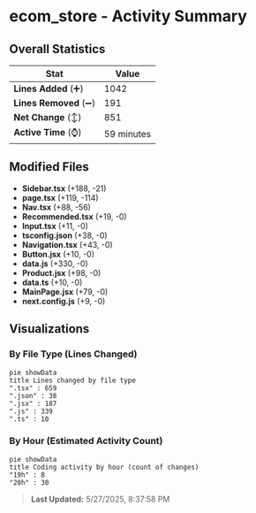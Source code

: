 # ecom_store - Activity Summary 

## Overall Statistics

| Stat                   | Value                                                             |
| ---------------------- | ----------------------------------------------------------------- |
| **Lines Added** (➕)   | 1042                                          |
| **Lines Removed** (➖) | 191                                        |
| **Net Change** (↕)    | 851                |
| **Active Time** (⌚)   | 59 minutes |


## Modified Files
- **Sidebar.tsx** (+188, -21)
- **page.tsx** (+119, -114)
- **Nav.tsx** (+88, -56)
- **Recommended.tsx** (+19, -0)
- **Input.tsx** (+11, -0)
- **tsconfig.json** (+38, -0)
- **Navigation.tsx** (+43, -0)
- **Button.jsx** (+10, -0)
- **data.js** (+330, -0)
- **Product.jsx** (+98, -0)
- **data.ts** (+10, -0)
- **MainPage.jsx** (+79, -0)
- **next.config.js** (+9, -0)

## Visualizations

### By File Type (Lines Changed)

```mermaid
pie showData
title Lines changed by file type
".tsx" : 659
".json" : 38
".jsx" : 187
".js" : 339
".ts" : 10
```

### By Hour (Estimated Activity Count)

```mermaid
pie showData
title Coding activity by hour (count of changes)
"19h" : 8
"20h" : 30
```


> **Last Updated:** 5/27/2025, 8:37:58 PM